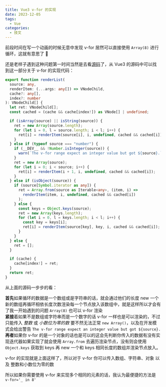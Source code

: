 ```yaml
---
title: Vue3 v-for 的实现
date: 2023-12-05
tags:
  - Vue
categories:
  - 技文
---
```


前段时间在写一个动画的时候无意中发现 v-for 居然可以直接使用 `Array(8)` 进行循环，这就有意思了 🤔

<!-- more -->

还是老样子遇到这种问题第一时间当然是去看[源码](https://github.com/vuejs/core/blob/9ea2b868be765ca8b6a766004a3b6dfff03b76d3/packages/runtime-core/src/helpers/renderList.ts#L53C1-L96C2)了，从 Vue3 的源码中可以找到这一部分关于 v-for 的实现代码：

```ts
export function renderList(
  source: any,
  renderItem: (...args: any[]) => VNodeChild,
  cache?: any[],
  index?: number
): VNodeChild[] {
  let ret: VNodeChild[];
  const cached = (cache && cache[index!]) as VNode[] | undefined;

  if (isArray(source) || isString(source)) {
    ret = new Array(source.length);
    for (let i = 0, l = source.length; i < l; i++) {
      ret[i] = renderItem(source[i], i, undefined, cached && cached[i]);
    }
  } else if (typeof source === "number") {
    if (__DEV__ && !Number.isInteger(source)) {
      warn(`The v-for range expect an integer value but got ${source}.`);
    }
    ret = new Array(source);
    for (let i = 0; i < source; i++) {
      ret[i] = renderItem(i + 1, i, undefined, cached && cached[i]);
    }
  } else if (isObject(source)) {
    if (source[Symbol.iterator as any]) {
      ret = Array.from(source as Iterable<any>, (item, i) =>
        renderItem(item, i, undefined, cached && cached[i])
      );
    } else {
      const keys = Object.keys(source);
      ret = new Array(keys.length);
      for (let i = 0, l = keys.length; i < l; i++) {
        const key = keys[i];
        ret[i] = renderItem(source[key], key, i, cached && cached[i]);
      }
    }
  } else {
    ret = [];
  }

  if (cache) {
    cache[index!] = ret;
  }
  return ret;
}
```

从上面的源码一步步的看：

**首先**如果循环的数据是一个数组或是字符串的话，就会通过他们的长度 new 一个新的数组再循环相依长度次数渲染每一个节点放入该数组中，就是这样所以才会有了我一开始遇到的问题 `Array(8)` 也可以 v-for 渲染  
**紧接**着如果不是数组或字符串而是一个数字的话 v-for 一样也是可以渲染的，不过只能传入 _整数_ 或 _小数位为零的数_ 要不然无法正常 `new Array()`，以及在开发模式会给出警告 `The v-for range expect an integer value but got ${source}.`  
**再者**如果你 v-for 的是一个对象的话也是可以的这会先判断你传入的数据有没有实现迭代器如果实现了就会使用 `Array.from` 去遍历渲染节点，没有则会使用 `Object.keys` 获取到 keys 再 new 一个和 keys 相同长度的数组并渲染节点放入。

v-for 的实现就是上面这样了，所以对于 v-for 你可以传入数组、字符串、对象 以及 整数和小数位为零的数

所以如果你需要使用 v-for 来实现多个相同的元素的话，我认为最便捷的方法是 `v-for='_ in 8'`

